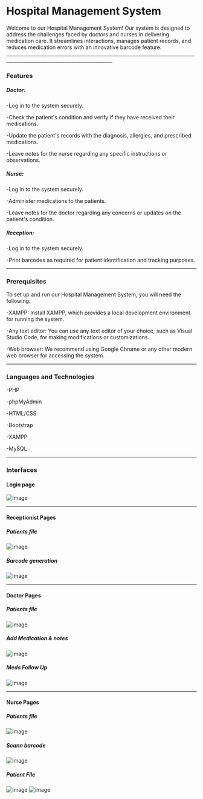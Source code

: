 <h1>Hospital Management System</h1>
Welcome to our Hospital Management System! Our system is designed to address the challenges faced by doctors and nurses in delivering medication care. It streamlines interactions, manages patient records, and reduces medication errors with an innovative barcode feature.
__________________________________________________________________________________________________________________________
<h3>Features</h3>

<h5>Doctor:</h5>

-Log in to the system securely.

-Check the patient's condition and verify if they have received their medications.

-Update the patient's records with the diagnosis, allergies, and prescribed medications.

-Leave notes for the nurse regarding any specific instructions or observations.

<h5>Nurse:</h5>
-Log in to the system securely.


-Administer medications to the patients.
  
-Leave notes for the doctor regarding any concerns or updates on the patient's condition.
  
<h5>Reception:</h5>
-Log in to the system securely.


-Print barcodes as required for patient identification and tracking purposes.
__________________________________________________________________________________________________________________________
<h3>Prerequisites</h3>

To set up and run our Hospital Management System, you will need the following:

-XAMPP: Install XAMPP, which provides a local development environment for running the system.
  
-Any text editor: You can use any text editor of your choice, such as Visual Studio Code, for making modifications or customizations.
  
-Web browser: We recommend using Google Chrome or any other modern web browser for accessing the system.

__________________________________________________________________________________________________________________________

<h3>Languages and Technologies</h3>

-PHP
  
-phpMyAdmin
  
-HTML/CSS
  
-Bootstrap
  
-XAMPP
  
-MySQL
__________________________________________________________________________________________________________________________
<h3>Interfaces</h3>

<h4>Login page</h4> 

![image](https://github.com/sumeeh/HMDT/assets/123176070/eef516ce-0b66-482f-9d62-d88217f9051d)

__________________________________________________________________________________________________________________________

<h4>Receptionist Pages</h4>

<h5>Patients file</h5>

![image](https://github.com/sumeeh/HMDT/assets/123176070/c22208a3-add1-44c0-b3a5-432bdf869544)

<h5>Barcode generation </h5>

![image](https://github.com/sumeeh/HMDT/assets/123176070/78ce0073-cf57-4d3e-86aa-003066595bdb)


__________________________________________________________________________________________________________________________
<h4>Doctor Pages</h4>


<h5>Patients file </h5>

![image](https://github.com/sumeeh/HMDT/assets/123176070/276fc0bf-7c0b-4767-98ac-3ca29e5b21f9)

<h5>Add Medication & notes</h5>

![image](https://github.com/sumeeh/HMDT/assets/123176070/b31e5590-a737-4ce6-9b52-57efcc7a9373)

<h5>Meds Follow Up </h5>

![image](https://github.com/sumeeh/HMDT/assets/123176070/aeae819f-30fa-47c4-a7d2-695bbea2b4bd)

__________________________________________________________________________________________________________________________
<h4>Nurse Pages</h4>

<h5>Patients file </h5>

![image](https://github.com/sumeeh/HMDT/assets/123176070/967374a3-17ec-416f-b1d5-1d939210b89f)

<h5>Scann barcode</h5>

![image](https://github.com/sumeeh/HMDT/assets/123176070/5e5cbef9-9ec1-4bcf-8823-04e31a41902e)

<h5>Patient File</h5> 
 
![image](https://github.com/sumeeh/HMDT/assets/123176070/af4697d0-5206-458a-9001-ad9522306183)
![image](https://github.com/sumeeh/HMDT/assets/123176070/54827ba5-c6bc-4ccc-aab1-c5df2c2503a3)


















